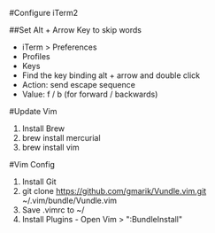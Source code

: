 #Configure iTerm2

##Set Alt + Arrow Key to skip words

* iTerm > Preferences
* Profiles
* Keys
* Find the key binding alt + arrow and double click
* Action: send escape sequence
* Value: f / b (for forward / backwards)

#Update Vim

1. Install Brew
2. brew install mercurial
3. brew install vim

#Vim Config

1. Install Git
2. git clone https://github.com/gmarik/Vundle.vim.git ~/.vim/bundle/Vundle.vim
3. Save .vimrc to ~/
4. Install Plugins - Open Vim > ":BundleInstall"
